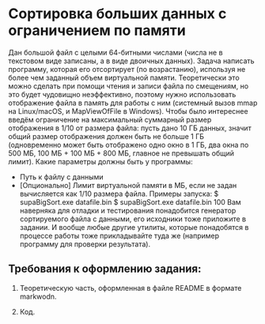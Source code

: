 # Сортировка больших данных с ограничением по памяти

Дан большой файл с целыми 64-битными числами (числа не в текстовом виде записаны, а в виде двоичных данных).
Задача написать программу, которая его отсортирует (по возрастанию), используя не более чем заданный объем виртуальной памяти. Теоретически это можно сделать при помощи чтения и записи файла по смещениям, но это будет чудовищно неэффективно, поэтому нужно использовать отображение файла в память для работы с ним (системный вызов mmap на Linux/macOS, и MapViewOfFile в Windows).
Чтобы было интереснее введём ограничение на максимальный суммарный размер отображения в 1/10 от размера файла: пусть дано 10 ГБ данных, значит общий размер отображения должен быть не больше 1 ГБ (одновременно может быть отображено одно окно в 1 ГБ, два окна по 500 МБ, 100 МБ + 100 МБ + 800 МБ, главное не превышать общий лимит).
Какие параметры должны быть у программы:
- Путь к файлу с данными
- [Опционально] Лимит виртуальной памяти в МБ, если не задан вычисляется как
1/10 размера файла.
Примеры запуска:
$ supaBigSort.exe datafile.bin
$ supaBigSort.exe datafile.bin 100
Вам наверняка для отладки и тестирования понадобится генератор сортируемого файла с данными, его исходники тоже приложите в задании. И вообще любые другие утилиты, которые понадобятся в процессе работы тоже прикладывайте туда же (например программу для проверки результата).

## Требования к оформлению задания:

1. Теоретическую часть, оформленная в файле README в формате markwodn.

2. Код. 
